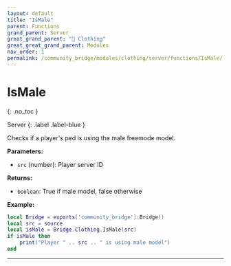 ```yaml
---
layout: default
title: "IsMale"
parent: Functions
grand_parent: Server
great_grand_parent: "👔 Clothing"
great_great_grand_parent: Modules
nav_order: 1
permalink: /community_bridge/modules/clothing/server/functions/IsMale/
---
```


# IsMale
{: .no_toc }

Server
{: .label .label-blue }

Checks if a player's ped is using the male freemode model.

**Parameters:**
- `src` (number): Player server ID

**Returns:**
- `boolean`: True if male model, false otherwise

**Example:**
```lua
local Bridge = exports['community_bridge']:Bridge()
local src = source
local isMale = Bridge.Clothing.IsMale(src)
if isMale then
    print("Player " .. src .. " is using male model")
end
```

---
